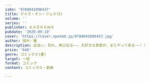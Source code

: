 ```yaml
---
isbn: '9784041096437'
title: デイズ・オン・フェス(5)
volume: ''
series: ''
publisher: ＫＡＤＫＡＷＡ
pubdate: '2020-09-10'
cover: 'https://cover.openbd.jp/9784041096437.jpg'
author: 岡叶／著
description: 出会い、別れ、再び巡る――。大好きな季節が、またやって来る――！！
price: '640'
genre: コミックス(書)
target: 一般
format: コミック
content: コミックス・劇画

---
```

